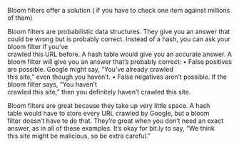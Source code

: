 Bloom filters offer a solution ( if you have to check one item against millions of them)

Bloom filters are probabilistic data structures. They give you an answer that could be wrong but is probably сorrect. Instead of a hash, you can ask your bloom filter if you’ve  
crawled this URL before. A hash table would give you an accurate answer. A bloom filter will give you an answer that’s probably correct:
• False positives are possible. Google might say, “You’ve already crawled  
this site,” even though you haven’t.
• False negatives aren’t possible. If the bloom filter says, “You haven’t  
crawled this site,” then you definitely haven’t crawled this site.  

Bloom filters are great because they take up very little space. A hash  
table would have to store every URL crawled by Google, but a bloom  
filter doesn’t have to do that. They’re great when you don’t need an exact  
answer, as in all of these examples. It’s okay for bit.ly to say, “We think  
this site might be malicious, so be extra careful.”